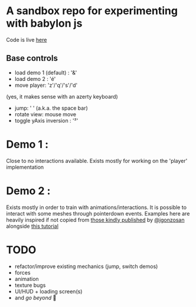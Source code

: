 # A sandbox repo for experimenting with babylon js

Code is live [here](https://basttran.github.io/space/)

## Base controls

- load demo 1 (default) : '&'
- load demo 2 : 'é'
- move player: 'z'/'q'/'s'/'d'

(yes, it makes sense with an azerty keyboard)

- jump: ' ' (a.k.a. the space bar)
- rotate view: mouse move
- toggle yAxis inversion : '²'

# Demo 1 :

Close to no interactions available. Exists mostly for working on the 'player' implementation

# Demo 2 :

Exists mostly in order to train with animations/interactions. It is possible to interact with some meshes through pointerdown events.
Examples here are heavily inspired if not copied from [those kindly published](https://github.com/Babylon-Projects/Babylon_101) by [@jgonzosan](https://github.com/jgonzosan) alongside [this tutorial](https://www.youtube.com/playlist?list=PLym1B0rdkvqhuCNSXzxw6ofEkrpYI70P4)

# TODO

- refactor/improve existing mechanics (jump, switch demos)
- forces
- animation
- texture bugs
- UI/HUD + loading screen(s)
- and _go beyond_ :muscle:
